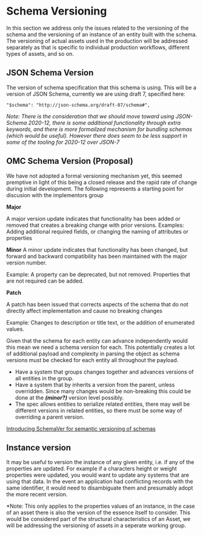 # Schema Versioning

In this section we address only the issues related to the versioning of the schema and the versioning of an instance of an entity built with the schema. The versioning of actual assets used in the production will be addressed separately as that is specific to individual production workflows,  different types of assets, and so on.

## JSON Schema Version
The version of schema specification that this schema is using. This will be a version of JSON Schema, currently we are using draft 7, specified here:

```
"$schema": "http://json-schema.org/draft-07/schema#",
```

*Note: There is the consideration that we should move toward using JSON-Schema 2020-12, there is some additional functionality through extra keywords, and there is more formailzed mechanism for bundling schemas (which would be useful). However there does seem to be less support in some of the tooling for 2020-12 over JSON-7*

## OMC Schema Version (Proposal)
We have not adopted a formal versioning mechanism yet, this seemed premptive in light of this being a closed release and the rapid rate of change during initial development. The following represents a starting point for discusion with the implementors group

**Major**

A major version update indicates that functionality has been added or removed that creates a breaking change with prior versions.
Examples: Adding additional required fields, or changing the naming of attributes or properties

**Minor**
A minor update indicates that functionality has been changed, but forward and backward compatibility has been maintained with the major version number.

Example: A property can be deprecated, but not removed. Properties that are not required can be added.

**Patch**

A patch has been issued that corrects aspects of the schema that do not directly affect implementation and cause no breaking changes

Example: Changes to description or title text, or the addition of enumerated values.


Given that the schema for each entity can advance independently would this mean we need a schema version for each. This potentially creates a lot of additional payload and complexity in parsing the object as schema versions must be checked for each entity all throughout the payload.

- Have a system that groups changes together and advances versions of all entities in the group.
- Have a system that by inherits a version from the parent, unless overridden. Since many changes would be non-breaking this could be done at the ***(minor?)*** version level possibly.
- The spec allows entities to serialize related entities, there may well be different versions in related entities, so there must be some way of overriding a parent version.

[Introducing SchemaVer for semantic versioning of schemas](https://snowplowanalytics.com/blog/2014/05/13/introducing-schemaver-for-semantic-versioning-of-schemas/)

## Instance version
It may be useful to version the instance of any given entity, i.e. if any of the properties are updated. For example if a characters height or weight properties were updated, you would want to update any systems that are using that data. In the event an application had conflicting records with the same identifier, it would need to disambiguate them and presumably adopt the more recent version.

*Note: This only applies to the properties values of an instance, in the case of an asset there is also the version of the essence itself to consider. This would be considered part of the structural characteristics of an Asset, we will be addressing the versioning of assets in a seperate working group.


